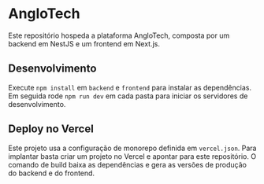 # AngloTech

Este repositório hospeda a plataforma AngloTech, composta por um backend em NestJS e um frontend em Next.js.

## Desenvolvimento

Execute `npm install` em `backend` e `frontend` para instalar as dependências. Em seguida rode `npm run dev` em cada pasta para iniciar os servidores de desenvolvimento.

## Deploy no Vercel

Este projeto usa a configuração de monorepo definida em `vercel.json`. Para implantar basta criar um projeto no Vercel e apontar para este repositório. O comando de build baixa as dependências e gera as versões de produção do backend e do frontend.
